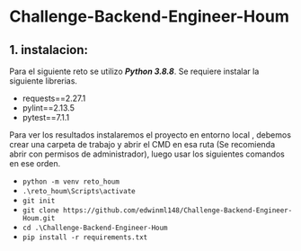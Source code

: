 # Challenge-Backend-Engineer-Houm

## 1. instalacion:

Para el siguiente reto se utilizo ***Python 3.8.8***. Se requiere instalar la siguiente librerias.

* requests==2.27.1
* pylint==2.13.5
* pytest==7.1.1

Para ver los resultados instalaremos el proyecto en entorno local , debemos crear una carpeta de trabajo y abrir el CMD en esa ruta (Se recomienda abrir con permisos de administrador), luego usar los siguientes comandos en ese orden.

* ```python -m venv reto_houm```
* ```.\reto_houm\Scripts\activate```
* ```git init```
* ```git clone https://github.com/edwinml148/Challenge-Backend-Engineer-Houm.git```
* ```cd .\Challenge-Backend-Engineer-Houm```
* ```pip install -r requirements.txt```
